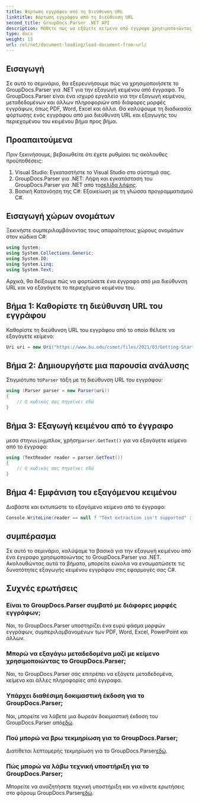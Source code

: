 ```yaml
---
title: Φόρτωση εγγράφου από τη διεύθυνση URL
linktitle: Φόρτωση εγγράφου από τη διεύθυνση URL
second_title: GroupDocs.Parser .NET API
description: Μάθετε πώς να εξάγετε κείμενο από έγγραφα χρησιμοποιώντας το GroupDocs.Parser για .NET. Αυτό το σεμινάριο καλύπτει τη φόρτωση ενός εγγράφου από μια διεύθυνση URL και την εξαγωγή κειμένου βήμα προς βήμα.
type: docs
weight: 13
url: /el/net/document-loading/load-document-from-url/
---
```

## Εισαγωγή
Σε αυτό το σεμινάριο, θα εξερευνήσουμε πώς να χρησιμοποιήσετε το GroupDocs.Parser για .NET για την εξαγωγή κειμένου από έγγραφα. Το GroupDocs.Parser είναι ένα ισχυρό εργαλείο για την εξαγωγή κειμένου, μεταδεδομένων και άλλων πληροφοριών από διάφορες μορφές εγγράφων, όπως PDF, Word, Excel και άλλα. Θα καλύψουμε τη διαδικασία φόρτωσης ενός εγγράφου από μια διεύθυνση URL και εξαγωγής του περιεχομένου του κειμένου βήμα προς βήμα.
## Προαπαιτούμενα
Πριν ξεκινήσουμε, βεβαιωθείτε ότι έχετε ρυθμίσει τις ακόλουθες προϋποθέσεις:
1. Visual Studio: Εγκαταστήστε το Visual Studio στο σύστημά σας.
2.  GroupDocs.Parser για .NET: Λήψη και εγκατάσταση του GroupDocs.Parser για .NET από το[σελίδα λήψης](https://releases.groupdocs.com/parser/net/).
3. Βασική Κατανόηση της C#: Εξοικείωση με τη γλώσσα προγραμματισμού C#.

## Εισαγωγή χώρων ονομάτων
Ξεκινήστε συμπεριλαμβάνοντας τους απαραίτητους χώρους ονομάτων στον κώδικα C#:
```csharp
using System;
using System.Collections.Generic;
using System.IO;
using System.Linq;
using System.Text;
```

Αρχικά, θα δείξουμε πώς να φορτώσετε ένα έγγραφο από μια διεύθυνση URL και να εξαγάγετε το περιεχόμενο κειμένου του.
## Βήμα 1: Καθορίστε τη διεύθυνση URL του εγγράφου
Καθορίστε τη διεύθυνση URL του εγγράφου από το οποίο θέλετε να εξαγάγετε κείμενο:
```csharp
Uri uri = new Uri("https://www.bu.edu/csmet/files/2021/03/Getting-Started-with-SQLite.pdf");
```
## Βήμα 2: Δημιουργήστε μια παρουσία ανάλυσης
 Στιγμιότυπο το`Parser` τάξη με τη διεύθυνση URL του εγγράφου:
```csharp
using (Parser parser = new Parser(uri))
{
    // Ο κωδικός σας πηγαίνει εδώ
}
```
## Βήμα 3: Εξαγωγή κειμένου από το έγγραφο
 μεσα στην`using`μπλοκ, χρήση`parser.GetText()` για να εξαγάγετε κείμενο από το έγγραφο:
```csharp
using (TextReader reader = parser.GetText())
{
    // Ο κωδικός σας πηγαίνει εδώ
}
```
## Βήμα 4: Εμφάνιση του εξαγόμενου κειμένου
Διαβάστε και εκτυπώστε το εξαγόμενο κείμενο από το έγγραφο:
```csharp
Console.WriteLine(reader == null ? "Text extraction isn't supported" : reader.ReadToEnd());
```

## συμπέρασμα
Σε αυτό το σεμινάριο, καλύψαμε τα βασικά για την εξαγωγή κειμένου από ένα έγγραφο χρησιμοποιώντας το GroupDocs.Parser για .NET. Ακολουθώντας αυτά τα βήματα, μπορείτε εύκολα να ενσωματώσετε τις δυνατότητες εξαγωγής κειμένου εγγράφου στις εφαρμογές σας C#.

## Συχνές ερωτήσεις
### Είναι το GroupDocs.Parser συμβατό με διάφορες μορφές εγγράφων;
Ναι, το GroupDocs.Parser υποστηρίζει ένα ευρύ φάσμα μορφών εγγράφων, συμπεριλαμβανομένων των PDF, Word, Excel, PowerPoint και άλλων.
### Μπορώ να εξαγάγω μεταδεδομένα μαζί με κείμενο χρησιμοποιώντας το GroupDocs.Parser;
Ναι, το GroupDocs.Parser σάς επιτρέπει να εξάγετε μεταδεδομένα, κείμενο και άλλες πληροφορίες από έγγραφα.
### Υπάρχει διαθέσιμη δοκιμαστική έκδοση για το GroupDocs.Parser;
 Ναι, μπορείτε να λάβετε μια δωρεάν δοκιμαστική έκδοση του GroupDocs.Parser από[εδώ](https://releases.groupdocs.com/).
### Πού μπορώ να βρω τεκμηρίωση για το GroupDocs.Parser;
 Διατίθεται λεπτομερής τεκμηρίωση για το GroupDocs.Parser[εδώ](https://reference.groupdocs.com/parser/net/).
### Πώς μπορώ να λάβω τεχνική υποστήριξη για το GroupDocs.Parser;
Μπορείτε να αναζητήσετε τεχνική υποστήριξη και να κάνετε ερωτήσεις στο φόρουμ GroupDocs.Parser[εδώ](https://forum.groupdocs.com/c/parser/17).